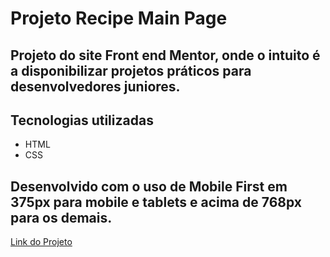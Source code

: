 # Projeto Recipe Main Page

## Projeto do site Front end Mentor, onde o intuito é a disponibilizar projetos práticos para desenvolvedores juniores.

## Tecnologias utilizadas

- HTML
- CSS

## Desenvolvido com o uso de Mobile First em 375px para mobile e tablets e acima de 768px para os demais.

<a href="https://viniciusferraz963.github.io/projeto-recipe-main-page/">Link do Projeto</a>
